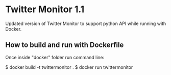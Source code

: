 # Twitter Monitor 1.1
Updated version of Twitter Monitor to support python API while running with Docker.

How to build and run with Dockerfile
-------------------------------------
Once inside "docker" folder run command line:

$ docker build -t twittermonitor .
$ docker run twittermonitor
